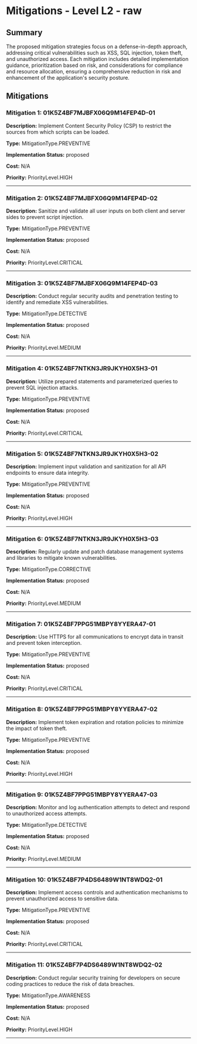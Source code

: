 # Mitigations - Level L2 - raw

## Summary

The proposed mitigation strategies focus on a defense-in-depth approach, addressing critical vulnerabilities such as XSS, SQL injection, token theft, and unauthorized access. Each mitigation includes detailed implementation guidance, prioritization based on risk, and considerations for compliance and resource allocation, ensuring a comprehensive reduction in risk and enhancement of the application's security posture.

## Mitigations

### Mitigation 1: 01K5Z4BF7MJBFX06Q9M14FEP4D-01

**Description:** Implement Content Security Policy (CSP) to restrict the sources from which scripts can be loaded.

**Type:** MitigationType.PREVENTIVE

**Implementation Status:** proposed

**Cost:** N/A

**Priority:** PriorityLevel.HIGH

---

### Mitigation 2: 01K5Z4BF7MJBFX06Q9M14FEP4D-02

**Description:** Sanitize and validate all user inputs on both client and server sides to prevent script injection.

**Type:** MitigationType.PREVENTIVE

**Implementation Status:** proposed

**Cost:** N/A

**Priority:** PriorityLevel.CRITICAL

---

### Mitigation 3: 01K5Z4BF7MJBFX06Q9M14FEP4D-03

**Description:** Conduct regular security audits and penetration testing to identify and remediate XSS vulnerabilities.

**Type:** MitigationType.DETECTIVE

**Implementation Status:** proposed

**Cost:** N/A

**Priority:** PriorityLevel.MEDIUM

---

### Mitigation 4: 01K5Z4BF7NTKN3JR9JKYH0X5H3-01

**Description:** Utilize prepared statements and parameterized queries to prevent SQL injection attacks.

**Type:** MitigationType.PREVENTIVE

**Implementation Status:** proposed

**Cost:** N/A

**Priority:** PriorityLevel.CRITICAL

---

### Mitigation 5: 01K5Z4BF7NTKN3JR9JKYH0X5H3-02

**Description:** Implement input validation and sanitization for all API endpoints to ensure data integrity.

**Type:** MitigationType.PREVENTIVE

**Implementation Status:** proposed

**Cost:** N/A

**Priority:** PriorityLevel.HIGH

---

### Mitigation 6: 01K5Z4BF7NTKN3JR9JKYH0X5H3-03

**Description:** Regularly update and patch database management systems and libraries to mitigate known vulnerabilities.

**Type:** MitigationType.CORRECTIVE

**Implementation Status:** proposed

**Cost:** N/A

**Priority:** PriorityLevel.MEDIUM

---

### Mitigation 7: 01K5Z4BF7PPG51MBPY8YYERA47-01

**Description:** Use HTTPS for all communications to encrypt data in transit and prevent token interception.

**Type:** MitigationType.PREVENTIVE

**Implementation Status:** proposed

**Cost:** N/A

**Priority:** PriorityLevel.CRITICAL

---

### Mitigation 8: 01K5Z4BF7PPG51MBPY8YYERA47-02

**Description:** Implement token expiration and rotation policies to minimize the impact of token theft.

**Type:** MitigationType.PREVENTIVE

**Implementation Status:** proposed

**Cost:** N/A

**Priority:** PriorityLevel.HIGH

---

### Mitigation 9: 01K5Z4BF7PPG51MBPY8YYERA47-03

**Description:** Monitor and log authentication attempts to detect and respond to unauthorized access attempts.

**Type:** MitigationType.DETECTIVE

**Implementation Status:** proposed

**Cost:** N/A

**Priority:** PriorityLevel.MEDIUM

---

### Mitigation 10: 01K5Z4BF7P4DS6489W1NT8WDQ2-01

**Description:** Implement access controls and authentication mechanisms to prevent unauthorized access to sensitive data.

**Type:** MitigationType.PREVENTIVE

**Implementation Status:** proposed

**Cost:** N/A

**Priority:** PriorityLevel.CRITICAL

---

### Mitigation 11: 01K5Z4BF7P4DS6489W1NT8WDQ2-02

**Description:** Conduct regular security training for developers on secure coding practices to reduce the risk of data breaches.

**Type:** MitigationType.AWARENESS

**Implementation Status:** proposed

**Cost:** N/A

**Priority:** PriorityLevel.HIGH

---

